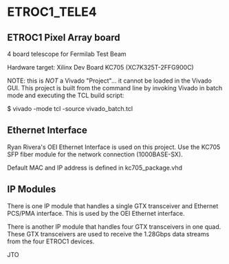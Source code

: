 # ETROC1_TELE4

## ETROC1 Pixel Array board 

4 board telescope for Fermilab Test Beam

Hardware target: Xilinx Dev Board KC705 (XC7K325T-2FFG900C)

NOTE: this is *NOT* a Vivado "Project"... it cannot be loaded in the Vivado GUI. This project is built from the command line by invoking Vivado in batch mode and executing the TCL build script:

$ vivado -mode tcl -source vivado_batch.tcl

## Ethernet Interface

Ryan Rivera's OEI Ethernet Interface is used on this project. Use the KC705 SFP fiber module for the network connection (1000BASE-SX).

Default MAC and IP address is defined in kc705_package.vhd

## IP Modules

There is one IP module that handles a single GTX transceiver and Ethernet PCS/PMA interface. This is used by the OEI Ethernet interface.

There is another IP module that handles four GTX transceivers in one quad. These GTX transceivers are used to receive the 1.28Gbps data streams from the four ETROC1 devices.

JTO

